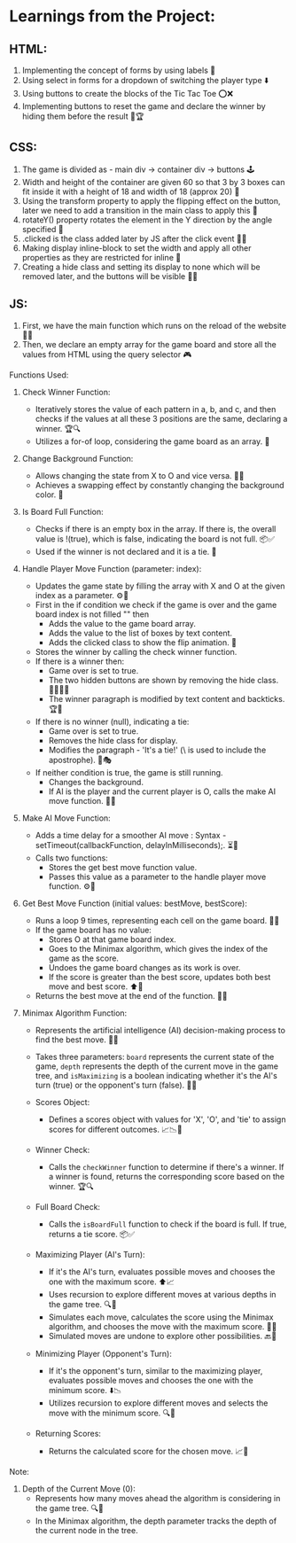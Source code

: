 

# Learnings from the Project:

## HTML:
1. Implementing the concept of forms by using labels 📜
2. Using select in forms for a dropdown of switching the player type ⬇️
3. Using buttons to create the blocks of the Tic Tac Toe ⭕❌
4. Implementing buttons to reset the game and declare the winner by hiding them before the result 🔄🏆

## CSS:
1. The game is divided as - main div -> container div -> buttons 🕹️
2. Width and height of the container are given 60 so that 3 by 3 boxes can fit inside it with a height of 18 and width of 18 (approx 20) 📏
3. Using the transform property to apply the flipping effect on the button, later we need to add a transition in the main class to apply this 🔄
4. rotateY() property rotates the element in the Y direction by the angle specified 🔄
5. .clicked is the class added later by JS after the click event 🔵🔴
6. Making display inline-block to set the width and apply all other properties as they are restricted for inline 📏
7. Creating a hide class and setting its display to none which will be removed later, and the buttons will be visible 🕵️‍♂️

## JS:
1. First, we have the main function which runs on the reload of the website 🔄🌐
2. Then, we declare an empty array for the game board and store all the values from HTML using the query selector 🎮

Functions Used:
1. Check Winner Function:
   - Iteratively stores the value of each pattern in a, b, and c, and then checks if the values at all these 3 positions are the same, declaring a winner. 🏆🔍
   - Utilizes a for-of loop, considering the game board as an array. 🔁

2. Change Background Function:
   - Allows changing the state from X to O and vice versa. 🔄🔄
   - Achieves a swapping effect by constantly changing the background color. 🎨

3. Is Board Full Function:
   - Checks if there is an empty box in the array. If there is, the overall value is !(true), which is false, indicating the board is not full. 📦✅
   - Used if the winner is not declared and it is a tie. 🤝

4. Handle Player Move Function (parameter: index):
   - Updates the game state by filling the array with X and O at the given index as a parameter. ⚙️🔄
   - First in the if condition we check if the game is over and the game board index is not filled "" then
     - Adds the value to the game board array.
     - Adds the value to the list of boxes by text content.
     - Adds the clicked class to show the flip animation. 🔀
   - Stores the winner by calling the check winner function.
   - If there is a winner then:
     - Game over is set to true.
     - The two hidden buttons are shown by removing the hide class. 🕵️‍♂️🕵️‍♀️
     - The winner paragraph is modified by text content and backticks. 🏆📜
   - If there is no winner (null), indicating a tie:
     - Game over is set to true.
     - Removes the hide class for display.
     - Modifies the paragraph - 'It\'s a tie!' (\ is used to include the apostrophe). 🤝🎭
   - If neither condition is true, the game is still running.
     - Changes the background.
     - If AI is the player and the current player is O, calls the make AI move function. 🔄🤖

5. Make AI Move Function:
   - Adds a time delay for a smoother AI move : Syntax - setTimeout(callbackFunction, delayInMilliseconds);. ⏳🔄
   - Calls two functions:
     - Stores the get best move function value.
     - Passes this value as a parameter to the handle player move function. ⚙️🔄

6. Get Best Move Function (initial values: bestMove, bestScore):
   - Runs a loop 9 times, representing each cell on the game board. 🔢🎲
   - If the game board has no value:
     - Stores O at that game board index.
     - Goes to the Minimax algorithm, which gives the index of the game as the score.
     - Undoes the game board changes as its work is over.
     - If the score is greater than the best score, updates both best move and best score. ⬆️🔄
   - Returns the best move at the end of the function. 🔄🎲

7. Minimax Algorithm Function:
   - Represents the artificial intelligence (AI) decision-making process to find the best move. 🧠🤖
   - Takes three parameters: `board` represents the current state of the game, `depth` represents the depth of the current move in the game tree, and `isMaximizing` is a boolean indicating         whether it's the AI's turn (true) or the opponent's turn (false). 🎲🔄

   - Scores Object:
     - Defines a scores object with values for 'X', 'O', and 'tie' to assign scores for different outcomes. 📈📉🤝

   - Winner Check:
     - Calls the `checkWinner` function to determine if there's a winner. If a winner is found, returns the corresponding score based on the winner. 🏆🔍

   - Full Board Check:
     - Calls the `isBoardFull` function to check if the board is full. If true, returns a tie score. 📦✅

   - Maximizing Player (AI's Turn):
     - If it's the AI's turn, evaluates possible moves and chooses the one with the maximum score. ⬆️📈
     - Uses recursion to explore different moves at various depths in the game tree. 🔍🔄
     - Simulates each move, calculates the score using the Minimax algorithm, and chooses the move with the maximum score. 🔄🤖
     - Simulated moves are undone to explore other possibilities. 🔙🔄

   - Minimizing Player (Opponent's Turn):
     - If it's the opponent's turn, similar to the maximizing player, evaluates possible moves and chooses the one with the minimum score. ⬇️📉
     - Utilizes recursion to explore different moves and selects the move with the minimum score. 🔍🔄

   - Returning Scores:
     - Returns the calculated score for the chosen move. 📈🔄

Note:
1. Depth of the Current Move (0):
   - Represents how many moves ahead the algorithm is considering in the game tree. 🔍🌳
   - In the Minimax algorithm, the depth parameter tracks the depth of the current node in the tree.